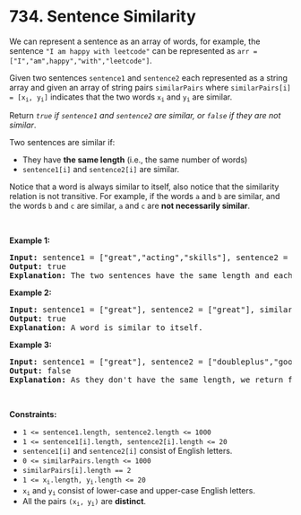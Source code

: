 # 734. Sentence Similarity

<p>We can represent a sentence as an array of words, for example, the sentence <code>&quot;I am happy with leetcode&quot;</code> can be represented as <code>arr = [&quot;I&quot;,&quot;am&quot;,happy&quot;,&quot;with&quot;,&quot;leetcode&quot;]</code>.</p>

<p>Given two sentences <code>sentence1</code> and <code>sentence2</code> each represented as a string array and given an array of string pairs <code>similarPairs</code> where <code>similarPairs[i] = [x<sub>i</sub>, y<sub>i</sub>]</code> indicates that the two words <code>x<sub>i</sub></code> and <code>y<sub>i</sub></code> are similar.</p>

<p>Return <em><code>true</code> if <code>sentence1</code> and <code>sentence2</code> are similar, or <code>false</code> if they are not similar</em>.</p>

<p>Two sentences are similar if:</p>

<ul>
	<li>They have <strong>the same length</strong> (i.e., the same number of words)</li>
	<li><code>sentence1[i]</code> and <code>sentence2[i]</code> are similar.</li>
</ul>

<p>Notice that a word is always similar to itself, also notice that the similarity relation is not transitive. For example, if the words <code>a</code> and <code>b</code> are similar, and the words <code>b</code> and <code>c</code> are similar, <code>a</code> and <code>c</code> are <strong>not necessarily similar</strong>.</p>

<p>&nbsp;</p>
<p><strong class="example">Example 1:</strong></p>

<pre>
<strong>Input:</strong> sentence1 = [&quot;great&quot;,&quot;acting&quot;,&quot;skills&quot;], sentence2 = [&quot;fine&quot;,&quot;drama&quot;,&quot;talent&quot;], similarPairs = [[&quot;great&quot;,&quot;fine&quot;],[&quot;drama&quot;,&quot;acting&quot;],[&quot;skills&quot;,&quot;talent&quot;]]
<strong>Output:</strong> true
<strong>Explanation:</strong> The two sentences have the same length and each word i of sentence1 is also similar to the corresponding word in sentence2.
</pre>

<p><strong class="example">Example 2:</strong></p>

<pre>
<strong>Input:</strong> sentence1 = [&quot;great&quot;], sentence2 = [&quot;great&quot;], similarPairs = []
<strong>Output:</strong> true
<strong>Explanation:</strong> A word is similar to itself.
</pre>

<p><strong class="example">Example 3:</strong></p>

<pre>
<strong>Input:</strong> sentence1 = [&quot;great&quot;], sentence2 = [&quot;doubleplus&quot;,&quot;good&quot;], similarPairs = [[&quot;great&quot;,&quot;doubleplus&quot;]]
<strong>Output:</strong> false
<strong>Explanation:</strong> As they don&#39;t have the same length, we return false.
</pre>

<p>&nbsp;</p>
<p><strong>Constraints:</strong></p>

<ul>
	<li><code>1 &lt;= sentence1.length, sentence2.length &lt;= 1000</code></li>
	<li><code>1 &lt;= sentence1[i].length, sentence2[i].length &lt;= 20</code></li>
	<li><code>sentence1[i]</code> and <code>sentence2[i]</code> consist of English letters.</li>
	<li><code>0 &lt;= similarPairs.length &lt;= 1000</code></li>
	<li><code>similarPairs[i].length == 2</code></li>
	<li><code>1 &lt;= x<sub>i</sub>.length, y<sub>i</sub>.length &lt;= 20</code></li>
	<li><code>x<sub>i</sub></code> and <code>y<sub>i</sub></code> consist of lower-case and upper-case English letters.</li>
	<li>All the pairs <code>(x<sub>i</sub>,<sub> </sub>y<sub>i</sub>)</code> are <strong>distinct</strong>.</li>
</ul>
